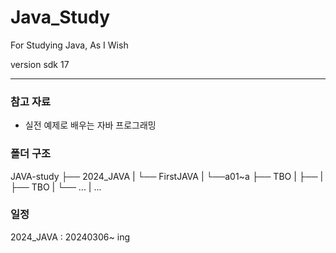 # Java_Study
 For Studying Java, As I Wish
 
 version sdk 17 

---

### 참고 자료

- 실전 예제로 배우는 자바 프로그래밍

### 폴더 구조

JAVA-study
    ├── 2024_JAVA
    |   └── FirstJAVA
    |        └──a01~a 
    ├── TBO
    |   ├── 
    |
    ├── TBO
    |   └── ...
    |
    ...

    
### 일정

2024_JAVA : 20240306~ ing



